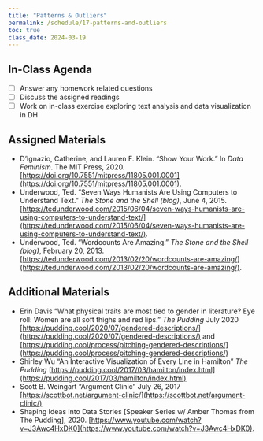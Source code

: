 ```yaml
---
title: "Patterns & Outliers"
permalink: /schedule/17-patterns-and-outliers
toc: true
class_date: 2024-03-19
---
```


## In-Class Agenda

- [ ] Answer any homework related questions
- [ ] Discuss the assigned readings
- [ ] Work on in-class exercise exploring text analysis and data visualization in DH

## Assigned Materials

- D’Ignazio, Catherine, and Lauren F. Klein. “Show Your Work.” In *Data Feminism*. The MIT Press, 2020. [https://doi.org/10.7551/mitpress/11805.001.0001](https://doi.org/10.7551/mitpress/11805.001.0001).
- Underwood, Ted. “Seven Ways Humanists Are Using Computers to Understand Text.” *The Stone and the Shell (blog)*, June 4, 2015. [https://tedunderwood.com/2015/06/04/seven-ways-humanists-are-using-computers-to-understand-text/](https://tedunderwood.com/2015/06/04/seven-ways-humanists-are-using-computers-to-understand-text/).
- Underwood, Ted. “Wordcounts Are Amazing.” *The Stone and the Shell (blog)*, February 20, 2013. [https://tedunderwood.com/2013/02/20/wordcounts-are-amazing/](https://tedunderwood.com/2013/02/20/wordcounts-are-amazing/). 


## Additional Materials

- Erin Davis “What physical traits are most tied to gender in literature? Eye roll: Women are all soft thighs and red lips.” *The Pudding* July 2020 [https://pudding.cool/2020/07/gendered-descriptions/](https://pudding.cool/2020/07/gendered-descriptions/) and [https://pudding.cool/process/pitching-gendered-descriptions/](https://pudding.cool/process/pitching-gendered-descriptions/) 
- Shirley Wu “An Interactive Visualization of Every Line in Hamilton” *The Pudding* [https://pudding.cool/2017/03/hamilton/index.html](https://pudding.cool/2017/03/hamilton/index.html) 
- Scott B. Weingart “Argument Clinic” July 26, 2017 [https://scottbot.net/argument-clinic/](https://scottbot.net/argument-clinic/) 
- Shaping Ideas into Data Stories [Speaker Series w/ Amber Thomas from The Pudding], 2020. [https://www.youtube.com/watch?v=J3Awc4HxDK0](https://www.youtube.com/watch?v=J3Awc4HxDK0).